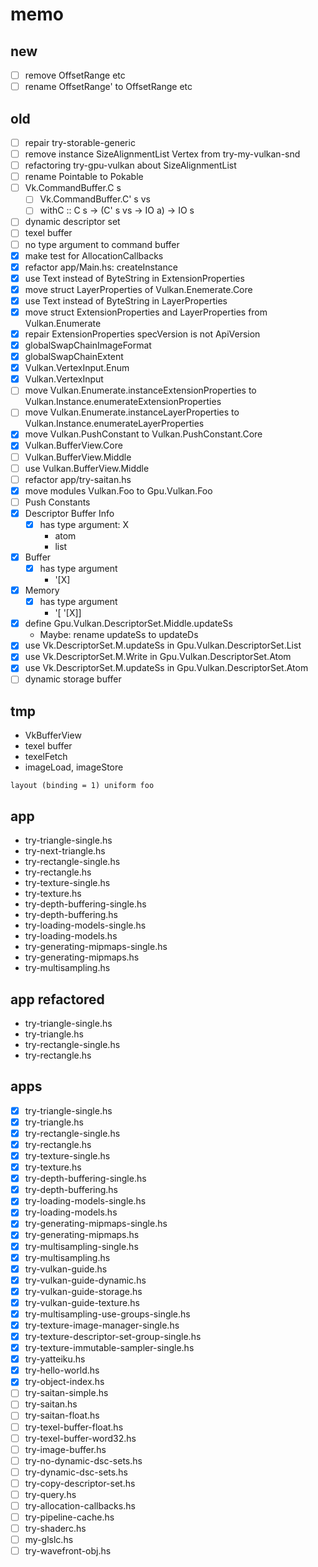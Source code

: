 memo
====

new
---

* [ ] remove OffsetRange etc
* [ ] rename OffsetRange' to OffsetRange etc

old
---

* [ ] repair try-storable-generic
* [ ] remove instance SizeAlignmentList Vertex from try-my-vulkan-snd
* [ ] refactoring try-gpu-vulkan about SizeAlignmentList
* [ ] rename Pointable to Pokable
* [ ] Vk.CommandBuffer.C s
    + [ ] Vk.CommandBuffer.C' s vs
    + [ ] withC :: C s -> (C' s vs -> IO a) -> IO s
* [ ] dynamic descriptor set
* [ ] texel buffer
* [ ] no type argument to command buffer
* [x] make test for AllocationCallbacks
* [x] refactor app/Main.hs: createInstance
* [x] use Text instead of ByteString in ExtensionProperties
* [x] move struct LayerProperties of Vulkan.Enemerate.Core
* [x] use Text instead of ByteString in LayerProperties
* [x] move struct ExtensionProperties and LayerProperties from Vulkan.Enumerate
* [x] repair ExtensionProperties specVersion is not ApiVersion
* [x] globalSwapChainImageFormat
* [x] globalSwapChainExtent
* [x] Vulkan.VertexInput.Enum
* [x] Vulkan.VertexInput
* [ ] move Vulkan.Enumerate.instanceExtensionProperties to Vulkan.Instance.enumerateExtensionProperties
* [ ] move Vulkan.Enumerate.instanceLayerProperties to Vulkan.Instance.enumerateLayerProperties
* [x] move Vulkan.PushConstant to Vulkan.PushConstant.Core
* [x] Vulkan.BufferView.Core
* [ ] Vulkan.BufferView.Middle
* [ ] use Vulkan.BufferView.Middle
* [ ] refactor app/try-saitan.hs
* [x] move modules Vulkan.Foo to Gpu.Vulkan.Foo
* [ ] Push Constants
* [x] Descriptor Buffer Info
	+ [x] has type argument: X
		- atom
		- list
* [x] Buffer
	+ [x] has type argument
		- \'[X]
* [x] Memory
	+ [x] has type argument
		- \'[ \'[X]]
* [x] define Gpu.Vulkan.DescriptorSet.Middle.updateSs
	+ Maybe: rename updateSs to updateDs
* [x] use Vk.DescriptorSet.M.updateSs in Gpu.Vulkan.DescriptorSet.List
* [x] use Vk.DescriptorSet.M.Write in Gpu.Vulkan.DescriptorSet.Atom
* [x] use Vk.DescriptorSet.M.updateSs in Gpu.Vulkan.DescriptorSet.Atom
* [ ] dynamic storage buffer

tmp
---

* VkBufferView
* texel buffer
* texelFetch
* imageLoad, imageStore

```
layout (binding = 1) uniform foo
```

app
---

* try-triangle-single.hs
* try-next-triangle.hs
* try-rectangle-single.hs
* try-rectangle.hs
* try-texture-single.hs
* try-texture.hs
* try-depth-buffering-single.hs
* try-depth-buffering.hs
* try-loading-models-single.hs
* try-loading-models.hs
* try-generating-mipmaps-single.hs
* try-generating-mipmaps.hs
* try-multisampling.hs

app refactored
--------------

* try-triangle-single.hs
* try-triangle.hs
* try-rectangle-single.hs
* try-rectangle.hs

apps
----

* [x] try-triangle-single.hs
* [x] try-triangle.hs
* [x] try-rectangle-single.hs
* [x] try-rectangle.hs
* [x] try-texture-single.hs
* [x] try-texture.hs
* [x] try-depth-buffering-single.hs
* [x] try-depth-buffering.hs
* [x] try-loading-models-single.hs
* [x] try-loading-models.hs
* [x] try-generating-mipmaps-single.hs
* [x] try-generating-mipmaps.hs
* [x] try-multisampling-single.hs
* [x] try-multisampling.hs
* [x] try-vulkan-guide.hs
* [x] try-vulkan-guide-dynamic.hs
* [x] try-vulkan-guide-storage.hs
* [x] try-vulkan-guide-texture.hs
* [x] try-multisampling-use-groups-single.hs
* [x] try-texture-image-manager-single.hs
* [x] try-texture-descriptor-set-group-single.hs
* [x] try-texture-immutable-sampler-single.hs
* [x] try-yatteiku.hs
* [x] try-hello-world.hs
* [x] try-object-index.hs
* [ ] try-saitan-simple.hs
* [ ] try-saitan.hs
* [ ] try-saitan-float.hs
* [ ] try-texel-buffer-float.hs
* [ ] try-texel-buffer-word32.hs
* [ ] try-image-buffer.hs
* [ ] try-no-dynamic-dsc-sets.hs
* [ ] try-dynamic-dsc-sets.hs
* [ ] try-copy-descriptor-set.hs
* [ ] try-query.hs
* [ ] try-allocation-callbacks.hs
* [ ] try-pipeline-cache.hs
* [ ] try-shaderc.hs
* [ ] my-glslc.hs
* [ ] try-wavefront-obj.hs
